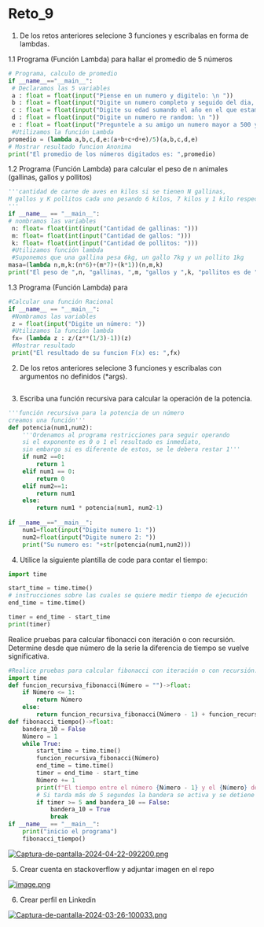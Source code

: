 # Reto_9

1. De los retos anteriores selecione 3 funciones y escribalas en forma de lambdas.
   
1.1 Programa (Función Lambda) para hallar el promedio de 5 números
```python
# Programa, calculo de promedio
if __name__=="__main__":
 # Declaramos las 5 variables
 a : float = float(input("Piense en un numero y digitelo: \n "))
 b : float = float(input("Digite un numero completo y seguido del dia, mes y año de su nacimiento\nejemplo, dia 19 mes 10 año 2005, numero resultante 19102005: \n "))
 c : float = float(input("Digite su edad sumando el año en el que estamos: \n "))
 d : float = float(input("Digite un numero re random: \n "))
 e : float = float(input("Preguntele a su amigo un numero mayor a 500 y escribalo: \n "))
 #Utilizamos la función Lambda
promedio = (lambda a,b,c,d,e:(a+b+c+d+e)/5)(a,b,c,d,e)
# Mostrar resultado funcion Anonima
print("El promedio de los números digitados es: ",promedio)
```
1.2 Programa (Función Lambda) para calcular el peso de n animales (gallinas, gallos y pollitos)
```python
'''cantidad de carne de aves en kilos si se tienen N gallinas,
M gallos y K pollitos cada uno pesando 6 kilos, 7 kilos y 1 kilo respectivamente.
'''
if __name__ == "__main__":
# nombramos las variables
 n: float= float(int(input("Cantidad de gallinas: ")))
 m: float= float(int(input("Cantidad de gallos: ")))
 k: float= float(int(input("Cantidad de pollitos: ")))
 #Utilizamos función lambda
 #Suponemos que una gallina pesa 6kg, un gallo 7kg y un pollito 1kg
masa=(lambda n,m,k:(n*6)+(m*7)+(k*1))(n,m,k)
print("El peso de ",n, "gallinas, ",m, "gallos y ",k, "pollitos es de ",masa, "kilos")
```
1.3 Programa (Función Lambda) para 
```python
#Calcular una función Racional
if __name__ == "__main__":
 #Nombramos las variables
 z = float(input("Digite un número: "))
 #Utilizamos la función lambda
 fx= (lambda z : z/(z**(1/3)-1))(z)
 #Mostrar resultado
 print("El resultado de su funcion F(x) es: ",fx)
```
2. De los retos anteriores selecione 3 funciones y escribalas con argumentos no definidos (*args).

```python

```
3. Escriba una función recursiva para calcular la operación de la potencia.

```python
'''función recursiva para la potencia de un número
creamos una función'''
def potencia(num1,num2):
    '''Ordenamos al programa restricciones para seguir operando
    si el exponente es 0 o 1 el resultado es inmediato,
    sin embargo si es diferente de estos, se le debera restar 1'''
    if num2 ==0:
        return 1
    elif num1 == 0:
        return 0
    elif num2==1:
        return num1
    else:
        return num1 * potencia(num1, num2-1)
   
if __name__=="__main__":
    num1=float(input("Digite numero 1: "))
    num2=float(input("Digite numero 2: "))
    print("Su numero es: "+str(potencia(num1,num2)))
```
4. Utilice la siguiente plantilla de code para contar el tiempo:
```python
import time

start_time = time.time()
# instrucciones sobre las cuales se quiere medir tiempo de ejecución
end_time = time.time()

timer = end_time - start_time
print(timer)
```
Realice pruebas para calcular fibonacci con iteración o con recursión. Determine desde que número de la serie la diferencia de tiempo se vuelve significativa.

```python
#Realice pruebas para calcular fibonacci con iteración o con recursión. Determine desde que número de la serie la diferencia de tiempo se vuelve significativa.
import time
def funcion_recursiva_fibonacci(Número = "")->float:
    if Número <= 1:
        return Número
    else:
        return funcion_recursiva_fibonacci(Número - 1) + funcion_recursiva_fibonacci(Número - 2)
def fibonacci_tiempo()->float:
    bandera_10 = False
    Número = 1
    while True:
        start_time = time.time() 
        funcion_recursiva_fibonacci(Número) 
        end_time = time.time() 
        timer = end_time - start_time
        Número += 1
        print(f"El tiempo entre el número {Número - 1} y el {Número} de la serie de Fibonacci es: {timer} ")
        # Si tarda más de 5 segundos la bandera se activa y se detiene el bucle while
        if timer >= 5 and bandera_10 == False:
            bandera_10 = True
            break
if __name__ == "__main__":
    print("inicio el programa")
    fibonacci_tiempo() 
```
[![Captura-de-pantalla-2024-04-22-092200.png](https://i.postimg.cc/MT9HThYg/Captura-de-pantalla-2024-04-22-092200.png)](https://postimg.cc/0MJPXXFC)

5. Crear cuenta en stackoverflow y adjuntar imagen en el repo

[![image.png](https://i.postimg.cc/6qkbCpNQ/image.png)](https://postimg.cc/JHQQLm0w)

6. Crear perfil en Linkedin

[![Captura-de-pantalla-2024-03-26-100033.png](https://i.postimg.cc/C1mzZRkj/Captura-de-pantalla-2024-03-26-100033.png)](https://postimg.cc/qh6kSMmR)
